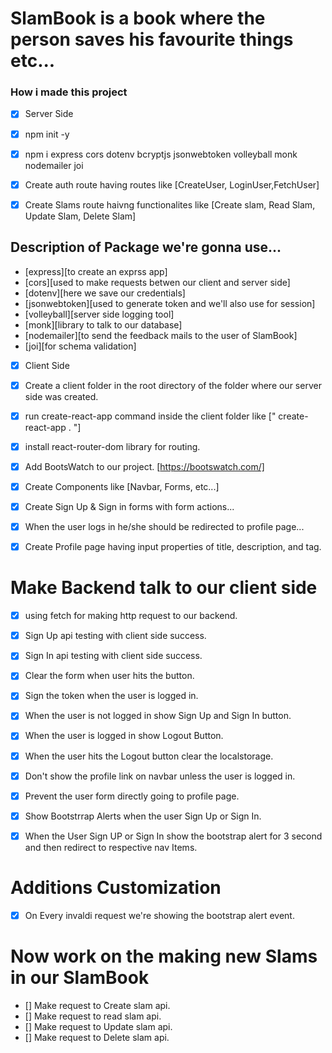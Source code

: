 # SlamBook is a book where the person saves his favourite things etc...

### How i made this project

* [x] Server Side

* [x] npm init -y
* [x] npm i express cors dotenv bcryptjs jsonwebtoken volleyball monk nodemailer joi
* [x] Create auth route having routes like
[CreateUser, LoginUser,FetchUser]
* [x] Create Slams route haivng functionalites like [Create slam, Read Slam, Update Slam, Delete Slam]

## Description of Package we're gonna use...
* [express][to create an exprss app]
* [cors][used to make requests betwen our client and server side]
* [dotenv][here we save our credentials]
* [jsonwebtoken][used to generate token and we'll also use for session]
* [volleyball][server side logging tool]
* [monk][library to talk to our database]
* [nodemailer][to send the feedback mails to the user of SlamBook]
* [joi][for schema validation]


* [x] Client Side

* [x] Create a client folder in the root directory of the folder where our server side was created.

* [x] run create-react-app command inside the client folder like
[" create-react-app . "]

* [x] install react-router-dom library for routing.

* [x] Add BootsWatch to our project. [https://bootswatch.com/]

* [x] Create Components like [Navbar, Forms, etc...]

* [x] Create Sign Up & Sign in forms with form actions...

* [x] When the user logs in he/she should be redirected to profile page...

* [x] Create Profile page having input properties of title, description, and tag.


# Make Backend talk to our client side

* [x] using fetch for making http request to our backend.

* [x] Sign Up api testing with client side success.

* [x] Sign In api testing with client side success.

* [x] Clear the form when user hits the button.

* [x] Sign the token when the user is logged in.

* [x] When the user is not logged in show Sign Up and Sign In button.

* [x]  When the user is logged in show Logout Button. 

* [x] When the user hits the Logout button clear the localstorage.

* [x] Don't show the profile link on navbar unless the user is logged in.

* [x] Prevent the user form directly going to profile page.


* [x] Show Bootstrrap Alerts when the user Sign Up or Sign In.

* [x] When the User Sign UP or Sign In show the bootstrap alert for 3 second and then redirect to respective nav Items.


# Additions Customization
* [x] On Every invaldi request we're showing the bootstrap alert event.

# Now work on the making new Slams in our SlamBook

* [] Make request to Create slam api.
* [] Make request to read slam api.
* [] Make request to Update slam api.
* [] Make request to Delete slam api.
